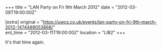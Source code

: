 +++
title = "LAN Party on Fri 9th March 2012"
date = "2012-03-09T19:00:00Z"

[extra]
original = "https://uwcs.co.uk/events/lan-party-on-fri-9th-march-2012-1474489053868/"    
ent_time = "2012-03-11T19:00:00Z"
location = "LIB2"
+++

It's that time again.

